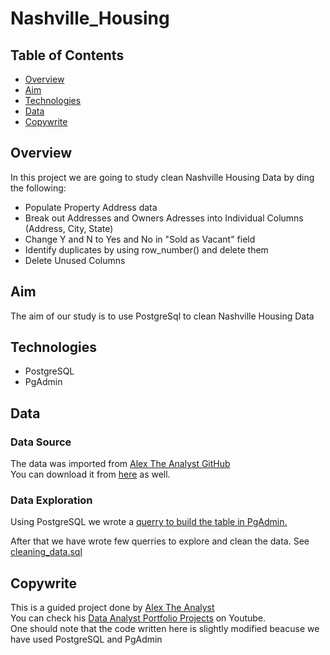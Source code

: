 # Nashville_Housing

## Table of Contents 
* [Overview](#overview)
* [Aim](#aim)
* [Technologies](#technologies)
* [Data](#data)
* [Copywrite](#copywrite)

## Overview 
In this project we are going to study clean Nashville Housing Data by ding the following:
* Populate Property Address data
* Break out Addresses and Owners Adresses into Individual Columns (Address, City, State)
* Change Y and N to Yes and No in "Sold as Vacant" field
* Identify duplicates by using row_number() and delete them
* Delete Unused Columns

## Aim
 The aim of our study is to use PostgreSql to clean Nashville Housing Data 

## Technologies 
* PostgreSQL 
* PgAdmin 
 

## Data
### Data Source 
The data was imported from <a href="https://github.com/AlexTheAnalyst/PortfolioProjects">Alex The Analyst GitHub</a> 
</br> 
You can download it from <a href="https://github.com/MireyNM/Nashville_Housing/blob/main/static/data/Nashville%20Housing%20Data%20for%20Data%20Cleaning.csv">here</a> as well.

### Data Exploration
Using PostgreSQL we wrote a <a href="https://github.com/MireyNM/Nashville_Housing/blob/main/codes/create_tabe%3Dle.sql">querry to build the table in PgAdmin.</a>   

After that we have wrote few querries to explore and clean the data. 
See <a href="https://github.com/MireyNM/Nashville_Housing/blob/main/codes/cleaning_data.sql">cleaning_data.sql</a> 

 
## Copywrite
This is a guided project done by <a href="https://github.com/AlexTheAnalyst/PortfolioProjects">Alex The Analyst</a> 
</br>
You can check his <a href="https://youtu.be/qfyynHBFOsM">Data Analyst Portfolio Projects</a> on Youtube. </br>
One should note that the code written here is slightly modified beacuse we have used PostgreSQL and PgAdmin
